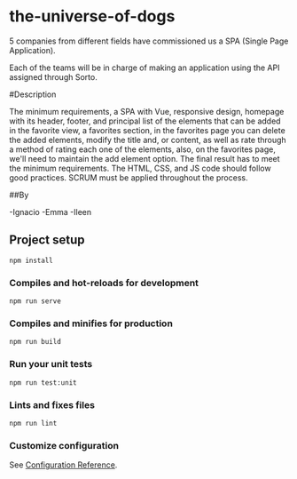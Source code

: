 # the-universe-of-dogs
5 companies from different fields have commissioned us a SPA (Single Page Application).

Each of the teams will be in charge of making an application using the API assigned through Sorto.

#Description

The minimum requirements, a SPA with Vue, responsive design, homepage with its header, footer, and principal list of the elements that can be added in the favorite view, a favorites section, in the favorites page you can delete the added elements, modify the title and, or content, as well as rate through a method of rating each one of the elements, also, on the favorites page, we'll need to maintain the add element option. The final result has to meet the minimum requirements. The HTML, CSS, and JS code should follow good practices. SCRUM must be applied throughout the process.

##By

-Ignacio
-Emma
-Ileen
## Project setup
```
npm install
```

### Compiles and hot-reloads for development
```
npm run serve
```

### Compiles and minifies for production
```
npm run build
```

### Run your unit tests
```
npm run test:unit
```

### Lints and fixes files
```
npm run lint
```

### Customize configuration
See [Configuration Reference](https://cli.vuejs.org/config/).
